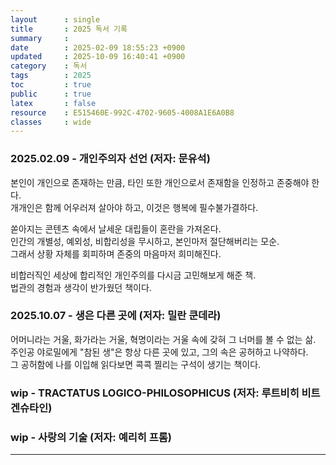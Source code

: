 ```yaml
---
layout      : single
title       : 2025 독서 기록
summary     : 
date        : 2025-02-09 18:55:23 +0900
updated     : 2025-10-09 16:40:41 +0900
category    : 독서
tags        : 2025
toc         : true
public      : true
latex       : false
resource    : E515460E-992C-4702-9605-4008A1E6A0B8
classes     : wide
---
```


### 2025.02.09 - 개인주의자 선언 (저자: 문유석)
본인이 개인으로 존재하는 만큼, 타인 또한 개인으로서 존재함을 인정하고 존중해야 한다.  
개개인은 함께 어우러져 살아야 하고, 이것은 행복에 필수불가결하다.  

쏟아지는 콘텐츠 속에서 날세운 대립들이 혼란을 가져온다.  
인간의 개별성, 예외성, 비합리성을 무시하고, 본인마저 절단해버리는 모순.  
그래서 상황 자체를 회피하며 존중의 마음마저 희미해진다.  

비합러직인 세상에 합리적인 개인주의를 다시금 고민해보게 해준 책.  
법관의 경험과 생각이 반가웠던 책이다.  

### 2025.10.07 - 생은 다른 곳에 (저자: 밀란 쿤데라)  
어머니라는 거울, 화가라는 거울, 혁명이라는 거울 속에 갖혀 그 너머를 볼 수 없는 삶.  
주인공 야로밀에게 "참된 생"은 항상 다른 곳에 있고, 그의 속은 공허하고 나약하다.  
그 공허함에 나를 이입해 읽다보면 콕콕 찔리는 구석이 생기는 책이다.  

### wip - TRACTATUS LOGICO-PHILOSOPHICUS (저자: 루트비히 비트겐슈타인)

### wip - 사랑의 기술 (저자: 예리히 프롬)

---

